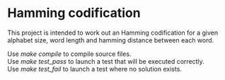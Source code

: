 # Hamming codification

This project is intended to work out an Hamming codification for a given alphabet size, word length and hamming distance between each word.

Use *make compile* to compile source files.  
Use *make test_pass* to launch a test that will be executed correctly.  
Use *make test_fail* to launch a test where no solution exists.
